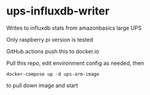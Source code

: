 # ups-influxdb-writer

Writes to influxdb stats from amazonbasics large UPS

Only raspberry pi version is tested

GitHub actions push this to docker.io

Pull this repo, edit environment config as needed, then

`docker-compose up -d ups-arm-image`

to pull down image and start
